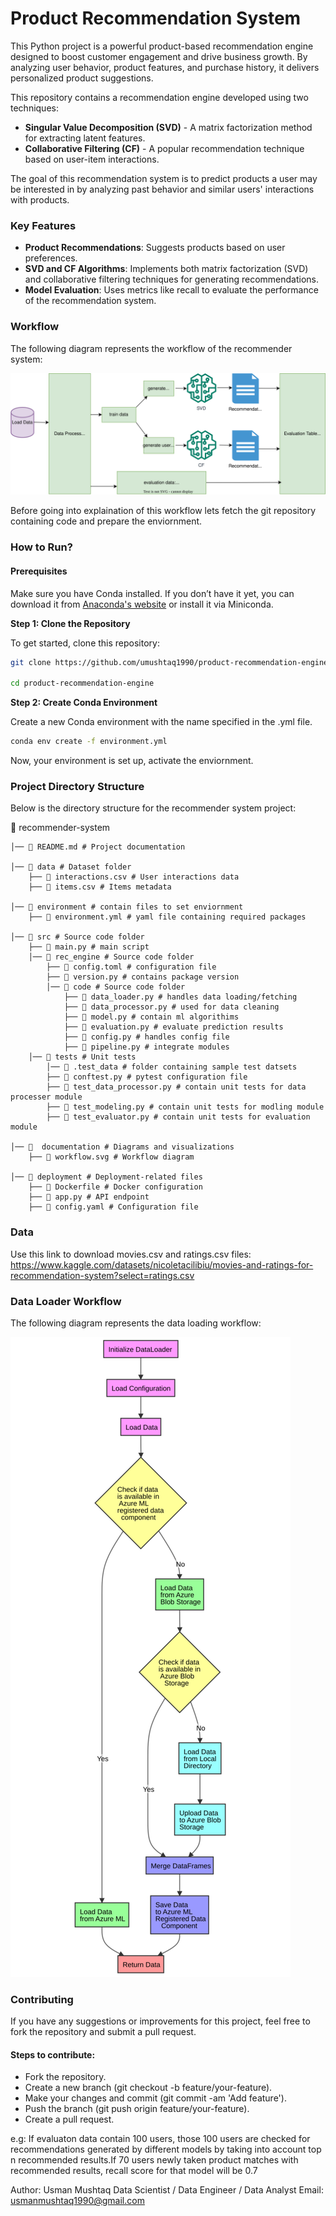 # Product Recommendation System
This Python project is a powerful product-based recommendation engine designed to boost customer engagement and drive business growth. By analyzing user behavior, product features, and purchase history, it delivers personalized product suggestions.


This repository contains a recommendation engine developed using two techniques:

- **Singular Value Decomposition (SVD)** - A matrix factorization method for extracting latent features.
- **Collaborative Filtering (CF)** - A popular recommendation technique based on user-item interactions.

The goal of this recommendation system is to predict products a user may be interested in by analyzing past behavior and similar users' interactions with products.

### Key Features
- **Product Recommendations**: Suggests products based on user preferences.
- **SVD and CF Algorithms**: Implements both matrix factorization (SVD) and collaborative filtering techniques for generating recommendations.
- **Model Evaluation**: Uses metrics like recall to evaluate the performance of the recommendation system.

### Workflow

The following diagram represents the workflow of the recommender system:

![Workflow Diagram](documentation/workflow.svg)

Before going into explaination of this workflow lets fetch the git repository containing code and prepare the enviornment.

### How to Run?

#### Prerequisites
Make sure you have Conda installed. If you don’t have it yet, you can download it from [Anaconda's website](https://www.anaconda.com/products/distribution) or install it via Miniconda.

**Step 1: Clone the Repository**

To get started, clone this repository:

```bash
git clone https://github.com/umushtaq1990/product-recommendation-engine.git

cd product-recommendation-engine
```

**Step 2: Create Conda Environment**

Create a new Conda environment with the name specified in the .yml file.

```bash
conda env create -f environment.yml
```
Now, your environment is set up, activate the enviornment.


### Project Directory Structure

Below is the directory structure for the recommender system project:

📂 recommender-system

    │── 📄 README.md # Project documentation

    │── 📂 data # Dataset folder
        ├── 📄 interactions.csv # User interactions data
        ├── 📄 items.csv # Items metadata

    │── 📂 environment # contain files to set enviornment
        ├── 📄 environment.yml # yaml file containing required packages

    │── 📂 src # Source code folder
        ├── 📄 main.py # main script
        │── 📂 rec_engine # Source code folder
            ├── 📄 config.toml # configuration file
            ├── 📄 version.py # contains package version
            │── 📂 code # Source code folder
                ├── 📄 data_loader.py # handles data loading/fetching
                ├── 📄 data_processor.py # used for data cleaning
                ├── 📄 model.py # contain ml algorithims
                ├── 📄 evaluation.py # evaluate prediction results
                ├── 📄 config.py # handles config file
                ├── 📄 pipeline.py # integrate modules
        │── 📂 tests # Unit tests
            │── 📂 .test_data # folder containing sample test datsets
            ├── 📄 conftest.py # pytest configuration file
            ├── 📄 test_data_processor.py # contain unit tests for data processer module
            ├── 📄 test_modeling.py # contain unit tests for modling module
            ├── 📄 test_evaluator.py # contain unit tests for evaluation module

    │── 📂  documentation # Diagrams and visualizations
        ├── 📄 workflow.svg # Workflow diagram

    │── 📂 deployment # Deployment-related files
        ├── 📄 Dockerfile # Docker configuration
        ├── 📄 app.py # API endpoint
        ├── 📄 config.yaml # Configuration file

### Data
Use this link to download movies.csv and ratings.csv files: https://www.kaggle.com/datasets/nicoletacilibiu/movies-and-ratings-for-recommendation-system?select=ratings.csv

### Data Loader Workflow

The following diagram represents the data loading workflow:

![Workflow Diagram](documentation/data_loader_workflow.svg)


### Contributing
If you have any suggestions or improvements for this project, feel free to fork the repository and submit a pull request.

#### Steps to contribute:
- Fork the repository.
- Create a new branch (git checkout -b feature/your-feature).
- Make your changes and commit (git commit -am 'Add feature').
- Push the branch (git push origin feature/your-feature).
- Create a pull request.


e.g: If evaluaton data
contain 100 users,
those 100 users are
checked for
recommendations
generated
by different models
by taking into account
top n recommended
results.If 70 users
newly taken product matches with
recommended results, recall
score for that model
will be 0.7


Author: Usman Mushtaq
Data Scientist / Data Engineer / Data Analyst
Email: usmanmushtaq1990@gmail.com
